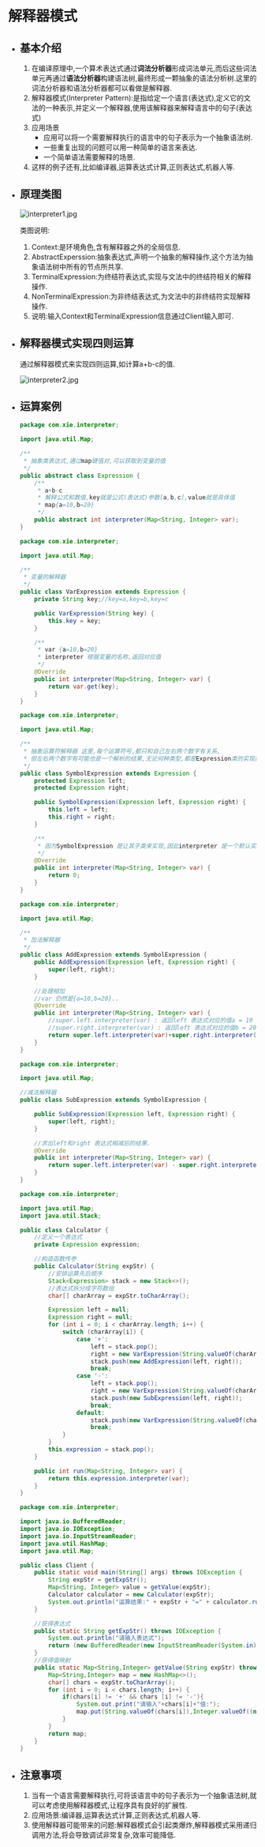 # 解释器模式

- ## 基本介绍

  1. 在编译原理中,一个算术表达式通过**词法分析器**形成词法单元,而后这些词法单元再通过**语法分析器**构建语法树,最终形成一颗抽象的语法分析树.这里的词法分析器和语法分析器都可以看做是解释器.
  2. 解释器模式(Interpreter Pattern):是指给定一个语言(表达式),定义它的文法的一种表示,并定义一个解释器,使用该解释器来解释语言中的句子(表达式)
  3. 应用场景
     - 应用可以将一个需要解释执行的语言中的句子表示为一个抽象语法树.
     - 一些重复出现的问题可以用一种简单的语言来表达.
     - 一个简单语法需要解释的场景.
  4. 这样的例子还有,比如编译器,运算表达式计算,正则表达式,机器人等.

- ## 原理类图

  ![interpreter1.jpg](0_images/interpreter1.jpg)

  类图说明:

  1. Context:是环境角色,含有解释器之外的全局信息.
  2. AbstractExperssion:抽象表达式,声明一个抽象的解释操作,这个方法为抽象语法树中所有的节点所共享.
  3. TerminalExpression:为终结符表达式,实现与文法中的终结符相关的解释操作.
  4. NonTerminalExpression:为非终结表达式,为文法中的非终结符实现解释操作.
  5. 说明:输入Context和TerminalExpression信息通过Client输入即可.

- ## 解释器模式实现四则运算

  通过解释器模式来实现四则运算,如计算a+b-c的值.

  ![interpreter2.jpg](0_images/interpreter2.jpg)
  
- ## 运算案例

  ```java
  package com.xie.interpreter;
  
  import java.util.Map;
  
  /**
   * 抽象类表达式,通过map键值对,可以获取到变量的值
   */
  public abstract class Expression {
      /**
       * a+b-c
       * 解释公式和数值,key就是公式(表达式)参数[a,b,c],value就是具体值
       * map{a=10,b=20}
       */
      public abstract int interpreter(Map<String, Integer> var);
  }
  
  ```

  ```java
  package com.xie.interpreter;
  
  import java.util.Map;
  
  /**
   * 变量的解释器
   */
  public class VarExpression extends Expression {
      private String key;//key=a,key=b,key=c
  
      public VarExpression(String key) {
          this.key = key;
      }
  
      /**
       * var {a=10,b=20}
       * interpreter 根据变量的名称,返回对应值
       */
      @Override
      public int interpreter(Map<String, Integer> var) {
          return var.get(key);
      }
  }
  
  ```

  ```java
  package com.xie.interpreter;
  
  import java.util.Map;
  
  /**
   * 抽象运算符解释器 这里,每个运算符号,都只和自己左右两个数字有关系,
   * 但左右两个数字有可能也是一个解析的结果,无论何种类型,都是Expression类的实现类
   */
  public class SymbolExpression extends Expression {
      protected Expression left;
      protected Expression right;
  
      public SymbolExpression(Expression left, Expression right) {
          this.left = left;
          this.right = right;
      }
  
      /**
       * 因为SymbolExpression 是让其子类来实现,因此interpreter 是一个默认实现.
       */
      @Override
      public int interpreter(Map<String, Integer> var) {
          return 0;
      }
  }
  
  ```

  ```java
  package com.xie.interpreter;
  
  import java.util.Map;
  
  /**
   * 加法解释器
   */
  public class AddExpression extends SymbolExpression {
      public AddExpression(Expression left, Expression right) {
          super(left, right);
      }
  
      //处理相加
      //var 仍然是{a=10,b=20}..
      @Override
      public int interpreter(Map<String, Integer> var) {
          //super.left.interpreter(var) : 返回left 表达式对应的值a = 10
          //super.right.interpreter(var) : 返回left 表达式对应的值b = 20
          return super.left.interpreter(var)+super.right.interpreter(var);
      }
  }
  
  ```

  ```java
  package com.xie.interpreter;
  
  import java.util.Map;
  
  //减法解释器
  public class SubExpression extends SymbolExpression {
  
      public SubExpression(Expression left, Expression right) {
          super(left, right);
      }
  
      //求出left和right 表达式相减后的结果.
      @Override
      public int interpreter(Map<String, Integer> var) {
          return super.left.interpreter(var) - super.right.interpreter(var);
      }
  }
  
  ```

  ```java
  package com.xie.interpreter;
  
  import java.util.Map;
  import java.util.Stack;
  
  public class Calculator {
      //定义一个表达式
      private Expression expression;
  
      //构造函数传参
      public Calculator(String expStr) {
          //安排运算先后顺序
          Stack<Expression> stack = new Stack<>();
          //表达式拆分成字符数组
          char[] charArray = expStr.toCharArray();
  
          Expression left = null;
          Expression right = null;
          for (int i = 0; i < charArray.length; i++) {
              switch (charArray[i]) {
                  case '+':
                      left = stack.pop();
                      right = new VarExpression(String.valueOf(charArray[++i]));
                      stack.push(new AddExpression(left, right));
                      break;
                  case '-':
                      left = stack.pop();
                      right = new VarExpression(String.valueOf(charArray[++i]));
                      stack.push(new SubExpression(left, right));
                      break;
                  default:
                      stack.push(new VarExpression(String.valueOf(charArray[i])));
                      break;
              }
          }
          this.expression = stack.pop();
      }
  
      public int run(Map<String, Integer> var) {
          return this.expression.interpreter(var);
      }
  }
  
  ```

  ```java
  package com.xie.interpreter;
  
  import java.io.BufferedReader;
  import java.io.IOException;
  import java.io.InputStreamReader;
  import java.util.HashMap;
  import java.util.Map;
  
  public class Client {
      public static void main(String[] args) throws IOException {
          String expStr = getExpStr();
          Map<String, Integer> value = getValue(expStr);
          Calculator calculator = new Calculator(expStr);
          System.out.println("运算结果:" + expStr + "=" + calculator.run(value));
      }
  
      //获得表达式
      public static String getExpStr() throws IOException {
          System.out.println("请输入表达式");
          return (new BufferedReader(new InputStreamReader(System.in))).readLine();
      }
      //获得值映射
      public static Map<String,Integer> getValue(String expStr) throws IOException {
          Map<String,Integer> map = new HashMap<>();
          char[] chars = expStr.toCharArray();
          for (int i = 0; i < chars.length; i++) {
              if(chars[i] != '+' && chars [i] != '-'){
                  System.out.print("请输入"+chars[i]+"值:");
                  map.put(String.valueOf(chars[i]),Integer.valueOf((new BufferedReader(new InputStreamReader(System.in))).readLine()));
              }
          }
          return map;
      }
  }
  
  ```

- ## 注意事项

  1. 当有一个语言需要解释执行,可将该语言中的句子表示为一个抽象语法树,就可以考虑使用解释器模式,让程序具有良好的扩展性.
  2. 应用场景:编译器,运算表达式计算,正则表达式,机器人等.
  3. 使用解释器可能带来的问题:解释器模式会引起类爆炸,解释器模式采用递归调用方法,将会导致调试非常复杂,效率可能降低.
